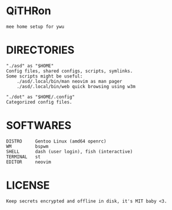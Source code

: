# QiTHRon
```
mee home setup for ywu
```


# DIRECTORIES
```
"./asd" as "$HOME"
Config files, shared configs, scripts, symlinks.
Some scripts might be useful:
    ./asd/.local/bin/man neovim as man pager
    ./asd/.local/bin/web quick browsing using w3m

"./dot" as "$HOME/.config"
Categorized config files.
```


# SOFTWARES
```
DISTRO     Gentoo Linux (amd64 openrc)
WM         bspwm
SHELL      dash (user login), fish (interactive)
TERMINAL   st
EDITOR     neovim
```


# LICENSE
```
Keep secrets encrypted and offline in disk, it's MIT baby <3.
```
